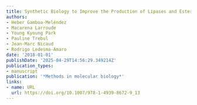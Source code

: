 ```yaml
---
title: Synthetic Biology to Improve the Production of Lipases and Esterases (Review)
authors:
- Heber Gamboa‐Meléndez
- Macarena Larroude
- Young Kyoung Park
- Pauline Trebul
- Jean‐Marc Nicaud
- Rodrigo Ledesma‐Amaro
date: '2018-01-01'
publishDate: '2025-04-29T14:56:29.349214Z'
publication_types:
- manuscript
publication: '*Methods in molecular biology*'
links:
- name: URL
  url: https://doi.org/10.1007/978-1-4939-8672-9_13
---
```

